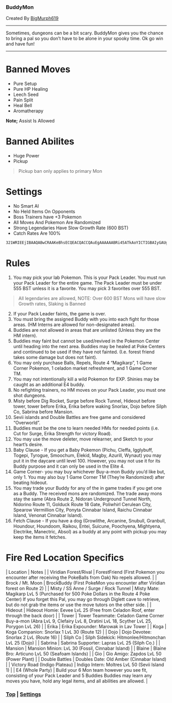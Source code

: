 ### BuddyMon

Created By [BigMurph619](https://www.twitch.tv/bigmurph619)

---

Sometimes, dungeons can be a bit scary. 
BuddyMon gives you the chance to bring a pal so you don’t have to be alone in your spooky time. 
Ok go win and have fun!

---

# Banned Moves

- Pure Setup
- Pure HP Healing
- Leech Seed
- Pain Split
- Heal Bell
- Aromatherapy

**Note;** Assist Is Allowed

# Banned Abilites

- Huge Power
- Pickup

> Pickup ban only applies to primary Mon

# Settings

- No Smart AI
- No Held Items On Opponents
- Boss Trainers have +3 Pokemon
- All Moves And Pokemon Are Randomized
- Strong Legendaries Have Slow Growth Rate (600 BST)
- Catch Rates Are 100%

```bash
321WRIEEjIBAAQABwCRAAKeBhsECQEACQACCQAuEgAAAAAABRi45ATkAoYICTIGBAIyGAUgEEZpcmUgUmVkIChVKSAxLjED+djq48M4ig==
```

# Rules

1) You may pick your lab Pokemon. This is your Pack Leader. You must run your Pack Leader for the entire game. The Pack Leader must be under 555 BST unless it is a favorite. You may pick 3 favorites over 555 BST.

>All legendaries are allowed, NOTE: Over 600 BST Mons will have slow Growth rates, Slaking is Banned

2) If your Pack Leader faints, the game is over.
3) You must bring the assigned Buddy with you into each fight for those areas. (HM Interns are allowed for non-designated areas).
4) Buddies are not allowed in areas that are unlisted (Unless they are the HM intern).
5) Buddies may faint but cannot be used/revived in the Pokemon Center until heading into the next area. Buddies may be healed at Poke Centers and continued to be used if they have not fainted. (I.e. forest friend takes some damage but does not faint).
6) You may only purchase Balls, Repels, Route 4 “Magikarp”, 1 Game Corner Pokemon, 1 celadon market refreshment, and 1 Game Corner TM.
7) You may not intentionally kill a wild Pokemon for EXP. Shinies may be caught as an additional E4 buddy.
8) No refighting trainers, no HM moves on your Pack Leader, you must one shot dungeons.
9) Misty before Dig Rocket, Surge before Rock Tunnel, Hideout before tower, tower before Erika, Erika before waking Snorlax, Dojo before Silph Co, Sabrina before Mansion.
10) Sevii islands and Double Battles are free game and considered “Overworld”.
11) Buddies must be the one to learn needed HMs for needed points (i.e. Cut for Surge, Erika Strength for victory Road).
12) You may use the move deleter, move relearner, and Sketch to your heart’s desire.
13) Baby Clause - If you get a Baby Pokemon (Pichu, Cleffa, Igglybuff, Togepi, Tyrogue, Smoochum, Elekid, Magby, Azurill, Wynaut) you may put it in the daycare until level 100. However, you may not use it for its Buddy purpose and it can only be used in the Elite 4.
14) Game Corner- you may buy whichever Buy-a-mon Buddy you’d like but, only 1. You may also buy 1 Game Corner TM (They’re Randomized) after beating hideout.
15) You may trade your Buddy for any of the in game trades if you get one as a Buddy. The received mons are randomized. The trade away mons stay the same (Abra Route 2, Nidoran Underground Tunnel North, Nidorino Route 11, Golduck Route 18 Gate, Poliwhirl Cerulean City, Spearow Vermillion City, Ponyta Cinnabar Island, Raichu Cinnabar Island, Venonat Cinnabar Island).
16) Fetch Clause - If you have a dog (Growlithe, Arcanine, Snubull, Granbull, Houndour, Houndoom, Raikou, Entei, Suicune, Poochyena, Mightyena, Electrike, Manectric, Absol) as a buddy at any point with pickup you may keep the items it fetches.

# Fire Red Location Specifics

| Location                              | Notes                                                                                                                                                                                                                           |
| Viridian Forest/Rival                 | ForestFriend (First Pokemon you encounter after receiving the PokeBalls from Oak) No repels allowed.                                                                                                                            |
| Brock / Mt. Moon                      | BrockBuddy (First PokeMon you encounter after Viridian forest on Route 2)                                                                                                                                                       |
| Misty / SS Anne / Surge / Rock Tunnel | Misty Mate: Magikarp LvL 5 (Purchased for 500 Poke Dollars in the Route 4 Poke Center) If you forget this Pal, you may go through Diglett cave to retrieve, but do not grab the items or use the move tutors on the other side. |
| Hideout                               | Hideout Homie: Eevee LvL 25 (Free from Celadon Roof, enter through the back door)                                                                                                                                               |
| Tower                                 | Tower Teammate: Celadon Game Corner Buy-a-mon (Abra LvL 9, Clefairy LvL 8, Dratini LvL 18, Scyther LvL 25, Porygon LvL 26)                                                                                                      |
| Erika                                 | Erika Expounder: Marowak in Lav Tower                                                                                                                                                                                           |
| Koga                                  | Koga Companion: Snorlax 1 LvL 30 (Route 12)                                                                                                                                                                                     |
| Dojo                                  | Dojo Devotee: Snorlax 2 LvL (Route 16)                                                                                                                                                                                          |
| Silph Co                              | Silph Sidekick: Hitmonlee/Hitmonchan LvL 25 (Dojo)                                                                                                                                                                              |
| Sabrina                               | Sabrina Supporter: Lapras LvL 25 (Silph Co.)                                                                                                                                                                                    |
| Mansion                               | Mansion Minion: LvL 30 (Fossil, Cinnabar Island)                                                                                                                                                                                |
| Blaine                                | Blaine Bro: Articuno LvL 50 (Seafoam Islands)                                                                                                                                                                                   |
| Gio                                   | Gio Amigo: Zapdos LvL 50 (Power Plant)                                                                                                                                                                                          |
| Double Battles                        | Doubles Date: Old Amber (Cinnabar Island)                                                                                                                                                                                       |
| Victory Road (Indigo Plateau)         | Indigo Intern: Moltres LvL 50 (Sevii Island 1)                                                                                                                                                                                  |
| E4 (Whole Party)                      | Build your 6 Mon team however you see fit, consisting of your Pack Leader and 5 Buddies Buddies may learn any moves you have, hold any legal items, and all abilities are allowed.                                              |

### [Top](#buddymon) | [Settings](#settings)